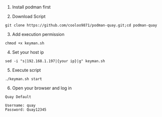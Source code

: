 1. Install podman first

2. Download Script
```
git clone https://github.com/cooloo9871/podman-quay.git;cd podman-quay
```

3. Add execution permission
```
chmod +x keyman.sh
```

4. Set your host ip
```
sed -i "s|192.168.1.197|{your ip}|g" keyman.sh
```

5. Execute script
```
./keyman.sh start
```

6. Open your browser and log in
```
Quay Default 

Username: quay
Password: Quay12345
```
